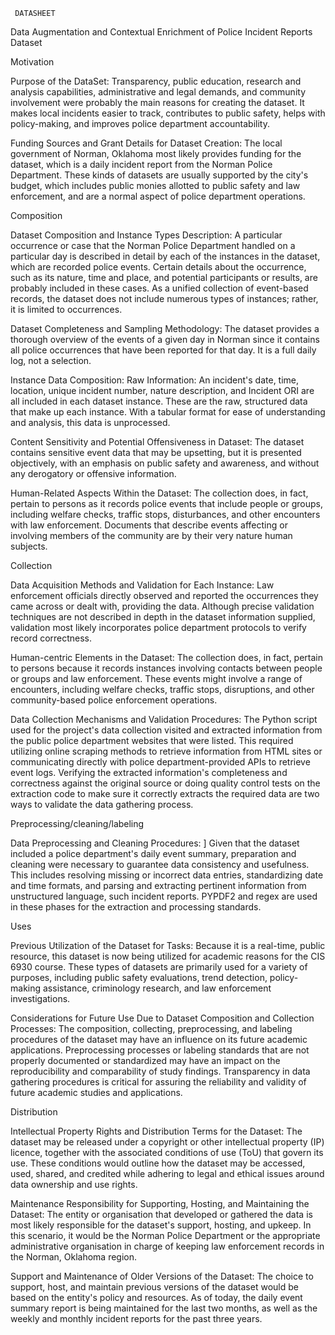      DATASHEET
Data Augmentation and Contextual Enrichment of Police Incident Reports Dataset

Motivation

Purpose of the DataSet:
Transparency, public education, research and analysis capabilities, administrative and legal demands, and community involvement were probably the main reasons for creating the dataset. It makes local incidents easier to track, contributes to public safety, helps with policy-making, and improves police department accountability.

Funding Sources and Grant Details for Dataset Creation:
The local government of Norman, Oklahoma most likely provides funding for the dataset, which is a daily incident report from the Norman Police Department. These kinds of datasets are usually supported by the city's budget, which includes public monies allotted to public safety and law enforcement, and are a normal aspect of police department operations.

Composition

Dataset Composition and Instance Types Description:
A particular occurrence or case that the Norman Police Department handled on a particular day is described in detail by each of the instances in the dataset, which are recorded police events. Certain details about the occurrence, such as its nature, time and place, and potential participants or results, are probably included in these cases. As a unified collection of event-based records, the dataset does not include numerous types of instances; rather, it is limited to occurrences.

Dataset Completeness and Sampling Methodology:
The dataset provides a thorough overview of the events of a given day in Norman since it contains all police occurrences that have been reported for that day. It is a full daily log, not a selection.

Instance Data Composition: Raw Information:
An incident's date, time, location, unique incident number, nature description, and Incident ORI are all included in each dataset instance. These are the raw, structured data that make up each instance. With a tabular format for ease of understanding and analysis, this data is unprocessed.

Content Sensitivity and Potential Offensiveness in Dataset:
The dataset contains sensitive event data that may be upsetting, but it is presented objectively, with an emphasis on public safety and awareness, and without any derogatory or offensive information.

Human-Related Aspects Within the Dataset:
The collection does, in fact, pertain to persons as it records police events that include people or groups, including welfare checks, traffic stops, disturbances, and other encounters with law enforcement. Documents that describe events affecting or involving members of the community are by their very nature human subjects.

Collection

Data Acquisition Methods and Validation for Each Instance: 
Law enforcement officials directly observed and reported the occurrences they came across or dealt with, providing the data. Although precise validation techniques are not described in depth in the dataset information supplied, validation most likely incorporates police department protocols to verify record correctness.

Human-centric Elements in the Dataset: 
The collection does, in fact, pertain to persons because it records instances involving contacts between people or groups and law enforcement. These events might involve a range of encounters, including welfare checks, traffic stops, disruptions, and other community-based police enforcement operations.

Data Collection Mechanisms and Validation Procedures: 
The Python script used for the project's data collection visited and extracted information from the public police department websites that were listed. This required utilizing online scraping methods to retrieve information from HTML sites or communicating directly with police department-provided APIs to retrieve event logs. Verifying the extracted information's completeness and correctness against the original source or doing quality control tests on the extraction code to make sure it correctly extracts the required data are two ways to validate the data gathering process.



Preprocessing/cleaning/labeling

Data Preprocessing and Cleaning Procedures: ]
Given that the dataset included a police department's daily event summary, preparation and cleaning were necessary to guarantee data consistency and usefulness. This includes resolving missing or incorrect data entries, standardizing date and time formats, and parsing and extracting pertinent information from unstructured language, such incident reports. PYPDF2 and regex are used in these phases for the extraction and processing standards.

Uses

Previous Utilization of the Dataset for Tasks: 
Because it is a real-time, public resource, this dataset is now being utilized for academic reasons for the CIS 6930 course. These types of datasets are primarily used for a variety of purposes, including public safety evaluations, trend detection, policy-making assistance, criminology research, and law enforcement investigations. 

Considerations for Future Use Due to Dataset Composition and Collection Processes:
The composition, collecting, preprocessing, and labeling procedures of the dataset may have an influence on its future academic applications. Preprocessing processes or labeling standards that are not properly documented or standardized may have an impact on the reproducibility and comparability of study findings. Transparency in data gathering procedures is critical for assuring the reliability and validity of future academic studies and applications.

Distribution

Intellectual Property Rights and Distribution Terms for the Dataset:
The dataset may be released under a copyright or other intellectual property (IP) licence, together with the associated conditions of use (ToU) that govern its use. These conditions would outline how the dataset may be accessed, used, shared, and credited while adhering to legal and ethical issues around data ownership and use rights.

Maintenance
Responsibility for Supporting, Hosting, and Maintaining the Dataset: 
The entity or organisation that developed or gathered the data is most likely responsible for the dataset's support, hosting, and upkeep. In this scenario, it would be the Norman Police Department or the appropriate administrative organisation in charge of keeping law enforcement records in the Norman, Oklahoma region.

Support and Maintenance of Older Versions of the Dataset: 
The choice to support, host, and maintain previous versions of the dataset would be based on the entity's policy and resources. As of today, the daily event summary report is being maintained for the last two months, as well as the weekly and monthly incident reports for the past three years.
